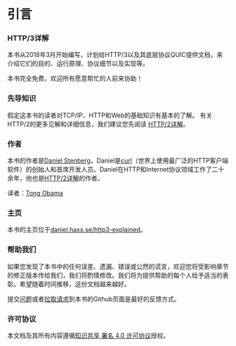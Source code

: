 # 引言
### HTTP/3详解

本书从2018年3月开始编写，计划给HTTP/3以及其底层协议QUIC提供文档，来介绍它们的目的、运行原理、协议细节以及实现等。

本书完全免费，欢迎所有愿意帮忙的人前来协助！

### 先导知识

假定这本书的读者对TCP/IP、HTTP和Web的基础知识有基本的了解。 有关HTTP/2的更多见解和详细信息，我们建议您先阅读
[HTTP/2详解](https://daniel.haxx.se/http2/)。

### 作者

本书的作者是[Daniel Stenberg](https://daniel.haxx.se)，Daniel是[curl](https://curl.haxx.se)（世界上使用最广泛的HTTP客户端软件）的创始人和首席开发人员。Daniel在HTTP和Internet协议领域工作了二十余年，他也是[HTTP/2详解](https://daniel.haxx.se/http2/)的作者。

译者：[Tong Obama](https://github.com/Geekhyt)

### 主页

本书的主页位于[daniel.haxx.se/http3-explained](https://daniel.haxx.se/http3-explained/)。

### 帮助我们

如果您发现了本书中的任何误差、遗漏、错误或公然的谎言，欢迎您将受影响章节的修正版本传给我们，我们将酌情修改。我们将为提供帮助的每个人给予适当的表彰。希望随着时间推移，这份文档越来越好。

提交[问题](https://github.com/bagder/http3-explained/issues)或者[拉取请求](https://github.com/bagder/http3-explained/pulls)到本书的Github页面是最好的反馈方式。


### 许可协议

本文档及其所有内容遵循[知识共享 署名 4.0 许可协议](https://creativecommons.org/licenses/by/4.0/)授权。